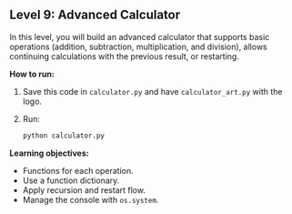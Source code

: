 ## Level 9: Advanced Calculator

In this level, you will build an advanced calculator that supports basic operations (addition, subtraction, multiplication, and division), allows continuing calculations with the previous result, or restarting.

**How to run:**

1. Save this code in `calculator.py` and have `calculator_art.py` with the logo.
2. Run:

   ```bash
   python calculator.py
   ```

**Learning objectives:**

- Functions for each operation.
- Use a function dictionary.
- Apply recursion and restart flow.
- Manage the console with `os.system`.
